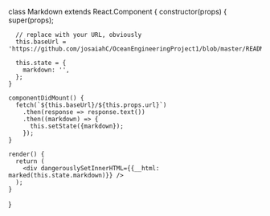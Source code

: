 class Markdown extends React.Component {
    constructor(props) {
      super(props);
      
      // replace with your URL, obviously
      this.baseUrl = 'https://github.com/josaiahC/OceanEngineeringProject1/blob/master/README.md';
      
      this.state = {
        markdown: '',
      };
    }

    componentDidMount() {
      fetch(`${this.baseUrl}/${this.props.url}`)
        .then(response => response.text())
        .then((markdown) => {
          this.setState({markdown});
        });
    }

    render() {
      return (
        <div dangerouslySetInnerHTML={{__html: marked(this.state.markdown)}} />
      );
    }
}
